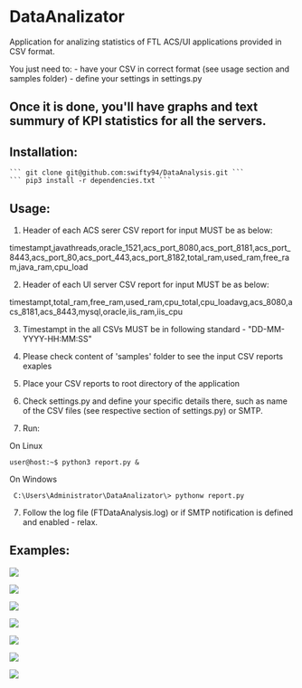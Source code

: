 # DataAnalizator

Application for analizing statistics of FTL ACS/UI applications provided in CSV format.

You just need to:
    -  have your CSV in correct format (see usage section and samples folder)
    -  define your settings in settings.py

Once it is done, you'll have graphs and text summury of KPI statistics for all the servers.
---

Installation:
---
    ``` git clone git@github.com:swifty94/DataAnalysis.git ```  
    ``` pip3 install -r dependencies.txt ```      

Usage:
---    
1. Header of each ACS serer CSV report for input MUST be as below:

timestampt,javathreads,oracle_1521,acs_port_8080,acs_port_8181,acs_port_8443,acs_port_80,acs_port_443,acs_port_8182,total_ram,used_ram,free_ram,java_ram,cpu_load

2. Header of each UI server CSV report for input MUST be as below:

timestampt,total_ram,free_ram,used_ram,cpu_total,cpu_loadavg,acs_8080,acs_8181,acs_8443,mysql,oracle,iis_ram,iis_cpu

3. Timestampt in the all CSVs MUST be in following standard - "DD-MM-YYYY-HH:MM:SS"

4. Please check content of 'samples' folder to see the input CSV reports exaples

5. Place your CSV reports to root directory of the application

6. Check settings.py and define your specific details there, such as name of the CSV files (see respective section of settings.py)
or SMTP.

7. Run:

On Linux

``` user@host:~$ python3 report.py & ```

On Windows

``` C:\Users\Administrator\DataAnalizator\> pythonw report.py```

7. Follow the log file (FTDataAnalysis.log) or if SMTP notification is defined and enabled - relax.

Examples:
---
![](https://raw.githubusercontent.com/swifty94/DataAnalizator/master/samples/kpi-summury.png)

![](https://raw.githubusercontent.com/swifty94/DataAnalizator/master/samples/acs1_8080_vs_80.png)

![](https://raw.githubusercontent.com/swifty94/DataAnalizator/master/samples/acs1_port_80.png)

![](https://raw.githubusercontent.com/swifty94/DataAnalizator/master/samples/acs1_cpu_load.png)

![](https://raw.githubusercontent.com/swifty94/DataAnalizator/master/samples/acs1_javathreads.png)

![](https://raw.githubusercontent.com/swifty94/DataAnalizator/master/samples/mng1_iis_ram.png)

![](https://raw.githubusercontent.com/swifty94/DataAnalizator/master/samples/acs1_db_connections.png)